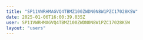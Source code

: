```yaml
---
title: "SP11VWRHMAGVQ4TBMZ100ZWDN0N8W1PZC17028KSW"
date: 2025-01-06T16:00:39.035Z
user: SP11VWRHMAGVQ4TBMZ100ZWDN0N8W1PZC17028KSW
layout: "users"
---
```

    